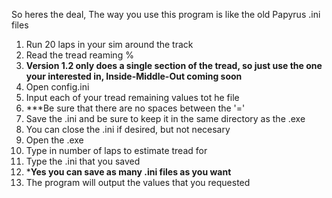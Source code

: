 So heres the deal, 
The way you use this program is like the old Papyrus .ini files

1. Run 20 laps in your sim around the track
2. Read the tread reaming %
3. **Version 1.2 only does a single section of the tread, so just use the one your interested in, Inside-Middle-Out coming soon**
4. Open config.ini
5. Input each of your tread remaining values tot he file
6. ***Be sure that there are no spaces between the '='
7. Save the .ini and be sure to keep it in the same directory as the .exe
8. You can close the .ini if desired, but not necesary
9. Open the .exe
10. Type in number of laps to estimate tread for
11. Type the .ini that you saved
12. ***Yes you can save as many .ini files as you want**
13. The program will output the values that you requested
